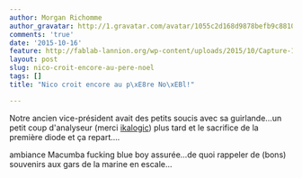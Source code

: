 ```yaml
---
author: Morgan Richomme
author_gravatar: http://1.gravatar.com/avatar/1055c2d168d9878befb9c8810eda96dc?s=96&d=mm&r=g
comments: 'true'
date: '2015-10-16'
feature: http://fablab-lannion.org/wp-content/uploads/2015/10/Capture-1.png
layout: post
slug: nico-croit-encore-au-pere-noel
tags: []
title: "Nico croit encore au p\xE8re No\xEBl!"

---
```

Notre ancien vice-président avait des petits soucis avec sa guirlande…un petit
coup d'analyseur (merci [ikalogic](https://www.ikalogic.com/)) plus tard et le
sacrifice de la première diode et ça repart….

ambiance Macumba fucking blue boy assurée…de quoi rappeler de (bons) souvenirs
aux gars de la marine en escale…


